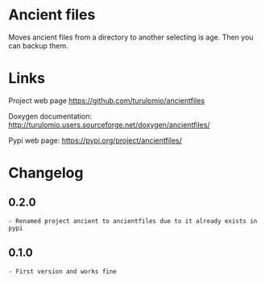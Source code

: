 # Ancient files
Moves ancient files from a directory to another selecting is age. Then you can backup them.

# Links

Project web page
    https://github.com/turulomio/ancientfiles

Doxygen documentation:
    http://turulomio.users.sourceforge.net/doxygen/ancientfiles/

Pypi web page:
    https://pypi.org/project/ancientfiles/

# Changelog

## 0.2.0
    - Renamed project ancient to ancientfiles due to it already exists in pypi

## 0.1.0
    - First version and works fine
